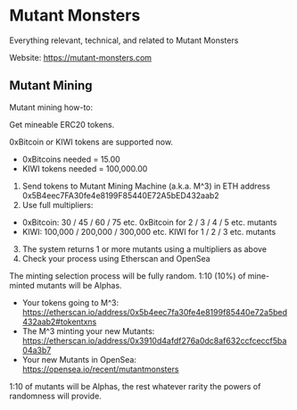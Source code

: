 # Mutant Monsters
Everything relevant, technical, and related to Mutant Monsters

Website: https://mutant-monsters.com

## Mutant Mining

Mutant mining how-to:

Get mineable ERC20 tokens.

0xBitcoin or KIWI tokens are supported now.
- 0xBitcoins needed = 15.00
- KIWI tokens needed = 100,000.00

1) Send tokens to Mutant Mining Machine (a.k.a. M^3) in ETH address 0x5B4eec7FA30fe4e8199F85440E72A5bED432aab2
2) Use full multipliers:
- 0xBitcoin: 30 / 45 / 60 / 75 etc. 0xBitcoin for 2 / 3 / 4 / 5 etc. mutants
- KIWI: 100,000 / 200,000 / 300,000 etc. KIWI for 1 / 2 / 3 etc. mutants
3) The system returns 1 or more mutants using a multipliers as above
4) Check your process using Etherscan and OpenSea

The minting selection process will be fully random. 1:10 (10%) of mine-minted mutants will be Alphas.

- Your tokens going to M^3: https://etherscan.io/address/0x5b4eec7fa30fe4e8199f85440e72a5bed432aab2#tokentxns
- The M^3 minting your new Mutants: https://etherscan.io/address/0x3910d4afdf276a0dc8af632ccfceccf5ba04a3b7
- Your new Mutants in OpenSea: https://opensea.io/recent/mutantmonsters

1:10 of mutants will be Alphas, the rest whatever rarity the powers of randomness will provide.
 

